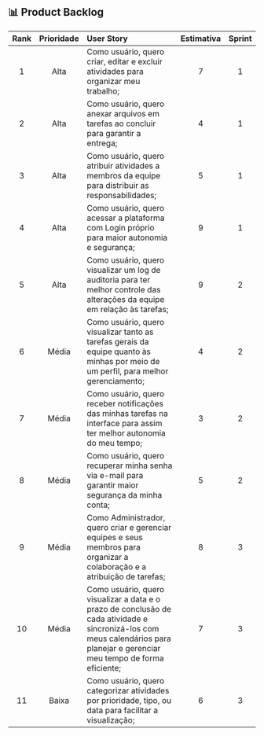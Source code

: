 ## 📊 Product Backlog <a name="product-backlog"></a>

| Rank | Prioridade | User Story | Estimativa | Sprint |
|:---:|:---:|:---|:---:|:---:|
| 1 | Alta | Como usuário, quero criar, editar e excluir atividades para organizar meu trabalho; |7|1|
| 2 | Alta | Como usuário, quero anexar arquivos em tarefas ao concluir para garantir a entrega; |4|1|
| 3 | Alta | Como usuário, quero atribuir atividades a membros da equipe para distribuir as responsabilidades; |5|1|
| 4 | Alta | Como usuário, quero acessar a plataforma com Login próprio para maior autonomia e segurança; |9|1|
| 5 | Alta | Como usuário, quero visualizar um log de auditoria para ter melhor controle das alterações da equipe em relação às tarefas; |9|2|
| 6 | Média | Como usuário, quero visualizar tanto as tarefas gerais da equipe quanto às minhas por meio de um perfil, para melhor gerenciamento; |4|2|
| 7 | Média | Como usuário, quero receber notificações das minhas tarefas na interface para assim ter melhor autonomia do meu tempo; |3|2|
| 8 | Média | Como usuário, quero recuperar minha senha via e-mail para garantir maior segurança da minha conta; |5|2|
| 9 | Média | Como Administrador, quero criar e gerenciar equipes e seus membros para organizar a colaboração e a atribuição de tarefas; |8|3|
| 10 | Média | Como usuário, quero visualizar a data e o prazo de conclusão de cada atividade e sincronizá-los com meus calendários para planejar e gerenciar meu tempo de forma eficiente; |7|3|
| 11 | Baixa | Como usuário, quero categorizar atividades por prioridade, tipo, ou data para facilitar a visualização; |6|3|

